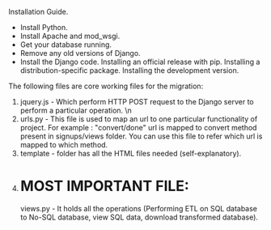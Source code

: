 Installation Guide.

- Install Python.
- Install Apache and mod_wsgi.
- Get your database running.
- Remove any old versions of Django.
- Install the Django code. Installing an official release with pip. Installing a distribution-specific package. Installing the development version.

The following files are core working files for the migration:

1)  jquery.js - Which perform HTTP POST request to the Django server to perform a particular operation. \n
2)  urls.py - This file is used to map an url to one particular functionality of project. 
    For example : "convert/done" url is mapped to convert method present in signups/views folder.
    You can use this file to refer which url is mapped to which method.
3)  template - folder has all the HTML files needed (self-explanatory).
4)  # MOST IMPORTANT FILE:
    views.py -  It holds all the operations (Performing ETL on SQL database to No-SQL database, view SQL data, download transformed database).
